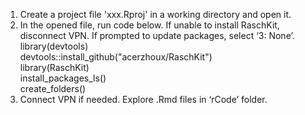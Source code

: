 1.	Create a project file 'xxx.Rproj' in a working directory and open it.
2.	In the opened file, run code below. If unable to install RaschKit, disconnect VPN. If prompted to update packages, select ‘3: None’.
library(devtools)\
devtools::install_github("acerzhoux/RaschKit")\
library(RaschKit)\
install_packages_ls()\
create_folders()
3.	Connect VPN if needed. Explore .Rmd files in ‘rCode’ folder.
